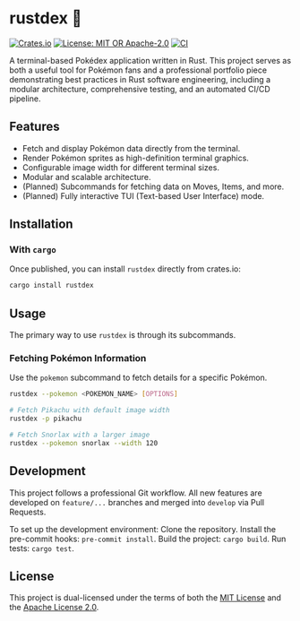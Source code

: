 # rustdex 🦀

[![Crates.io](https://img.shields.io/crates/v/rustdex?style=flat-square)](https://crates.io/crates/rustdex)
[![License: MIT OR Apache-2.0](https://img.shields.io/badge/license-MIT%20OR%20Apache--2.0-blue?style=flat-square)](./LICENSE-MIT)
[![CI](https://github.com/pedrobrantes/rustdex/actions/workflows/rust.yml/badge.svg)](https://github.com/pedrobrantes/rustdex/actions)

A terminal-based Pokédex application written in Rust. This project serves as both a useful tool for Pokémon fans and a professional portfolio piece demonstrating best practices in Rust software engineering, including a modular architecture, comprehensive testing, and an automated CI/CD pipeline.

## Features

* Fetch and display Pokémon data directly from the terminal.
* Render Pokémon sprites as high-definition terminal graphics.
* Configurable image width for different terminal sizes.
* Modular and scalable architecture.
* (Planned) Subcommands for fetching data on Moves, Items, and more.
* (Planned) Fully interactive TUI (Text-based User Interface) mode.

## Installation

### With `cargo`
Once published, you can install `rustdex` directly from crates.io:
```bash
cargo install rustdex
```
## Usage

The primary way to use `rustdex` is through its subcommands.

### Fetching Pokémon Information

Use the `pokemon` subcommand to fetch details for a specific Pokémon.

```bash
rustdex --pokemon <POKEMON_NAME> [OPTIONS]

# Fetch Pikachu with default image width
rustdex -p pikachu

# Fetch Snorlax with a larger image
rustdex --pokemon snorlax --width 120
```
## Development

This project follows a professional Git workflow. All new features are developed on `feature/...` branches and merged into `develop` via Pull Requests.

To set up the development environment:
    Clone the repository.
    Install the pre-commit hooks: `pre-commit install`.
    Build the project: `cargo build`.
    Run tests: `cargo test`.

## License

This project is dual-licensed under the terms of both the [MIT License](./LICENSE-MIT) and the [Apache License 2.0](./LICENSE-APACHE).
